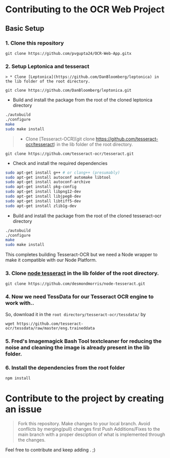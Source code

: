 # Contributing to the OCR Web Project


## Basic Setup

### 1. Clone this repository
```
git clone https://github.com/pvgupta24/OCR-Web-App.gitx
```

### 2. Setup Leptonica and tesseract
    > * Clone [Leptonica](https://github.com/DanBloomberg/leptonica) in the lib folder of the root directory.
```
git clone https://github.com/DanBloomberg/leptonica.git
```
* Build and install the package from the root of the cloned leptonica directory
```bash
./autobuild
./configure
make
sudo make install
```
> * Clone [Tesseract-OCR](git clone https://github.com/tesseract-ocr/tesseract) in the lib folder of the root directory.
```
git clone https://github.com/tesseract-ocr/tesseract.git
```
* Check and install the required dependencies
```bash
sudo apt-get install g++ # or clang++ (presumably)
sudo apt-get install autoconf automake libtool
sudo apt-get install autoconf-archive
sudo apt-get install pkg-config
sudo apt-get install libpng12-dev
sudo apt-get install libjpeg8-dev
sudo apt-get install libtiff5-dev
sudo apt-get install zlib1g-dev
```
* Build and install the package from the root of the cloned tesseract-ocr directory
```bash
./autobuild
./configure
make
sudo make install
```

This completes building Tesseract-OCR but we need a Node wrapper to make it compatible with our Node Platform.

### 3. Clone [node tesseract](https://github.com/desmondmorris/node-tesseract) in the lib folder of the root directory.
   ```
   git clone https://github.com/desmondmorris/node-tesseract.git
   ```

### 4. Now we need TessData for our Tesseract OCR engine to work with..
So, download it in the `root directory/tesseract-ocr/tessdata/` by
```
wget https://github.com/tesseract-ocr/tessdata/raw/master/eng.traineddata
```
### 5. Fred's Imagemagick Bash Tool textcleaner for reducing the noise and cleaning the image is already present in the lib folder.
### 6. Install the dependencies from the root folder
```
npm install
```


# Contribute to the project by creating an issue
> Fork this repository.
> Make changes to your local branch.
> Avoid conflicts by merging(pull) changes first
> Push Additions/Fixes to the main branch with a proper desciption of what is implemented through the changes.

Feel free to contribute and keep adding . ;)